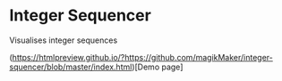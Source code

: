 Integer Sequencer
=================
Visualises integer sequences

(https://htmlpreview.github.io/?https://github.com/magikMaker/integer-squencer/blob/master/index.html)[Demo page]
